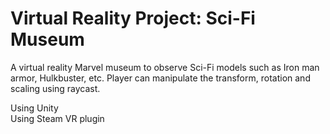 # Virtual Reality Project: Sci-Fi Museum

A virtual reality Marvel museum to observe Sci-Fi models such as Iron man armor, Hulkbuster, etc.
Player can manipulate the transform, rotation and scaling using raycast.

Using Unity <br />
Using Steam VR plugin
